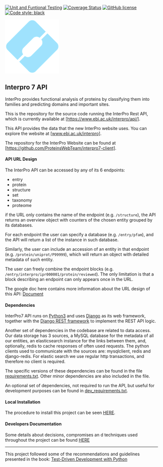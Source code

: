 
[![Unit and Funtional Testing](https://github.com/ProteinsWebTeam/interpro7-api/workflows/Unit%20and%20Funtional%20Testing/badge.svg)](https://github.com/ProteinsWebTeam/interpro7-api/actions?query=workflow%3A%22Unit+and+Funtional+Testing%22)
[![Coverage Status](https://coveralls.io/repos/github/ProteinsWebTeam/interpro7-api/badge.svg?branch=master)](https://coveralls.io/github/ProteinsWebTeam/interpro7-api?branch=master)
[![GitHub license](https://img.shields.io/badge/license-apache-blue.svg)](https://github.com/ProteinsWebTeam/interpro7-api/blob/master/LICENSE)
[![Code style: black](https://img.shields.io/badge/code%20style-black-000000.svg)](https://github.com/ambv/black)

![Logo InterPro7](https://raw.githubusercontent.com/ProteinsWebTeam/interpro7-api/master/webfront/static/logo_178x178.png  "Logo InterPro7")

## Interpro 7 API

InterPro provides functional analysis of proteins by classifying them into families and predicting domains and important sites. 

This is the repository for the source code running the InterPro Rest API, which is currently available at [https://www.ebi.ac.uk/interpro/api/].

This API provides the data that the new InterPro website uses. You can explore the website at [www.ebi.ac.uk/interpro].

The repository for the InterPro Website can be found at [https://github.com/ProteinsWebTeam/interpro7-client].


#### API URL Design

The InterPro API can be accessed by any of its 6 endpoints: 

* entry
* protein
* structure
* set
* taxonomy
* proteome



if the URL only contains the name of the endpoint (e.g. `/structure`), the API returns an overview object with counters of the chosen entity grouped by its databases. 

For each endpoint the user can specify a database (e.g. `/entry/pfam`), and the API will return a list of the instance in such database.

Similarly, the user can include an accession of an entity in that endpoint (e.g. `/protein/uniprot/P99999`), which will return an object with detailed metadata of such entity. 

The user can freely combine the endpoint blocks (e.g. `/entry/interpro/ipr000001/protein/reviewed`). The only limitation is that a block describing an endpoint can only appears once in the URL. 

The google doc here contains more information about the URL design of this API: [Document](https://docs.google.com/document/d/1JkZAkGI6KjZdqwJFXYlTFPna82p68vom_CojYYaTAR0/edit?usp=sharing)


#### Dependencies

InterPro7 API runs on [Python3](https://docs.python.org/3/) and uses [Django](https://www.djangoproject.com/) as its web framework, 
together with the [Django REST framework](http://www.django-rest-framework.org/) to implement the REST API logic.

Another set of dependencies in the codebase are related to data access. Our data storage has 3 sources, a MySQL database for the metadata of all our entities, an elasticsearch instance for the links between them, and, optionally, redis to cache responses of often used requests.
The python clients used to communicate with the sources are: mysqlclient, redis and django-redis. For elastic search we use regular http transactions, and therefore no client is required.

The specific versions of these dependencies can be found in the file [requirements.txt](https://github.com/ProteinsWebTeam/interpro7-api/blob/master/requirements.txt). Other minor dependencies are also included in the file.

An optional set of dependencies, not required to run the API, but useful for development purposes can be found in [dev_requirements.txt](https://github.com/ProteinsWebTeam/interpro7-api/blob/master/dev_requirements.txt).


#### Local Installation

The procedure to install this project can be seen [HERE](deploy_tools/README.md).

#### Developers Documentation

Some details about decisions, compromises an d techniques used throughout the project can be found [HERE](./webfront/README.md)

---
This project followed some of the recommendations and guidelines presented in the book:
[Test-Driven Development with Python](http://www.obeythetestinggoat.com/)
